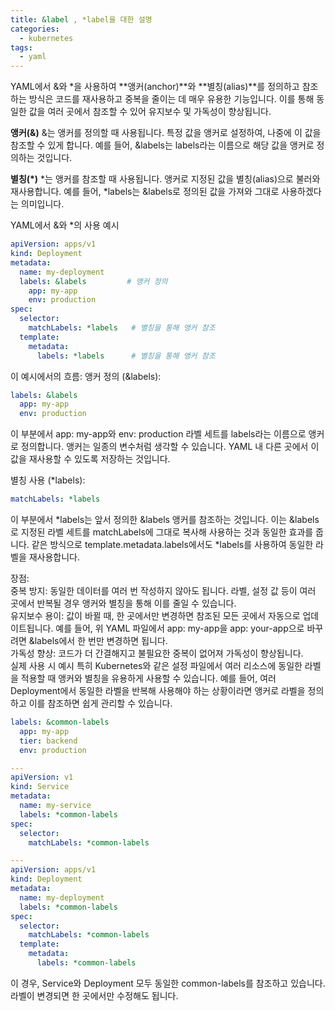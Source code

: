 ```yaml
---
title: &label , *label을 대한 설명
categories:
  - kubernetes
tags:
  - yaml
---
```


YAML에서 &와 *을 사용하여 **앵커(anchor)**와 **별칭(alias)**를 정의하고 참조하는 방식은 코드를 재사용하고 중복을 줄이는 데 매우 유용한 기능입니다. 이를 통해 동일한 값을 여러 곳에서 참조할 수 있어 유지보수 및 가독성이 향상됩니다.

**앵커(&)**
&는 앵커를 정의할 때 사용됩니다. 특정 값을 앵커로 설정하여, 나중에 이 값을 참조할 수 있게 합니다. 예를 들어, &labels는 labels라는 이름으로 해당 값을 앵커로 정의하는 것입니다.

**별칭(*)**
*는 앵커를 참조할 때 사용됩니다. 앵커로 지정된 값을 별칭(alias)으로 불러와 재사용합니다. 예를 들어, *labels는 &labels로 정의된 값을 가져와 그대로 사용하겠다는 의미입니다.

YAML에서 &와 *의 사용 예시

```yaml
apiVersion: apps/v1
kind: Deployment
metadata:
  name: my-deployment
  labels: &labels         # 앵커 정의
    app: my-app
    env: production
spec:
  selector:
    matchLabels: *labels   # 별칭을 통해 앵커 참조
  template:
    metadata:
      labels: *labels      # 별칭을 통해 앵커 참조
```
이 예시에서의 흐름:
앵커 정의 (&labels):

```yaml
labels: &labels
  app: my-app
  env: production
```
이 부분에서 app: my-app와 env: production 라벨 세트를 labels라는 이름으로 앵커로 정의합니다. 앵커는 일종의 변수처럼 생각할 수 있습니다. YAML 내 다른 곳에서 이 값을 재사용할 수 있도록 저장하는 것입니다.

별칭 사용 (*labels):

```yaml
matchLabels: *labels
```
이 부분에서 *labels는 앞서 정의한 &labels 앵커를 참조하는 것입니다. 이는 &labels로 지정된 라벨 세트를 matchLabels에 그대로 복사해 사용하는 것과 동일한 효과를 줍니다. 같은 방식으로 template.metadata.labels에서도 *labels를 사용하여 동일한 라벨을 재사용합니다.

장점:  
중복 방지: 동일한 데이터를 여러 번 작성하지 않아도 됩니다. 라벨, 설정 값 등이 여러 곳에서 반복될 경우 앵커와 별칭을 통해 이를 줄일 수 있습니다.  
유지보수 용이: 값이 바뀔 때, 한 곳에서만 변경하면 참조된 모든 곳에서 자동으로 업데이트됩니다. 예를 들어, 위 YAML 파일에서 app: my-app을 app: your-app으로 바꾸려면 &labels에서 한 번만 변경하면 됩니다.  
가독성 향상: 코드가 더 간결해지고 불필요한 중복이 없어져 가독성이 향상됩니다.   
실제 사용 시 예시
특히 Kubernetes와 같은 설정 파일에서 여러 리소스에 동일한 라벨을 적용할 때 앵커와 별칭을 유용하게 사용할 수 있습니다. 예를 들어, 여러 Deployment에서 동일한 라벨을 반복해 사용해야 하는 상황이라면 앵커로 라벨을 정의하고 이를 참조하면 쉽게 관리할 수 있습니다.

```yaml
labels: &common-labels
  app: my-app
  tier: backend
  env: production

---
apiVersion: v1
kind: Service
metadata:
  name: my-service
  labels: *common-labels
spec:
  selector:
    matchLabels: *common-labels

---
apiVersion: apps/v1
kind: Deployment
metadata:
  name: my-deployment
  labels: *common-labels
spec:
  selector:
    matchLabels: *common-labels
  template:
    metadata:
      labels: *common-labels
```
이 경우, Service와 Deployment 모두 동일한 common-labels를 참조하고 있습니다. 라벨이 변경되면 한 곳에서만 수정해도 됩니다.